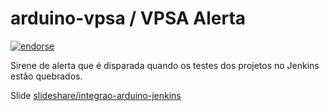 arduino-vpsa / VPSA Alerta
==========================
[![endorse](https://api.coderwall.com/rafaelune/endorsecount.png)](https://coderwall.com/rafaelune)

Sirene de alerta que é disparada quando os testes dos projetos no Jenkins estão quebrados.

Slide [slideshare/integrao-arduino-jenkins](http://www.slideshare.net/rafaelune/integrao-arduino-jenkins)

